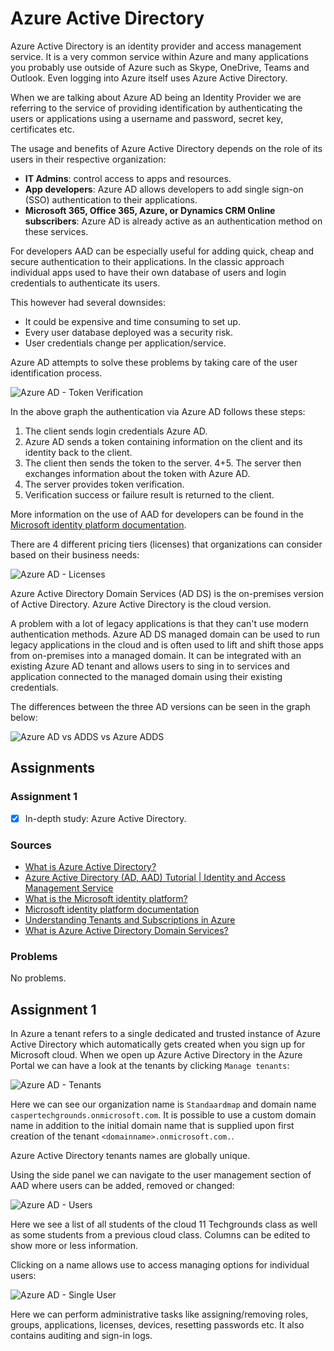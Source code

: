 # Azure Active Directory

Azure Active Directory is an identity provider and access management service. It is a very common service within Azure and many applications you probably use outside of Azure such as Skype, OneDrive, Teams and Outlook. Even logging into Azure itself uses Azure Active Directory.

When we are talking about Azure AD being an Identity Provider we are referring to the service of providing identification by authenticating the users or applications using a username and password, secret key, certificates etc.

The usage and benefits of Azure Active Directory depends on the role of its users in their respective organization:

- **IT Admins**: control access to apps and resources.
- **App developers**: Azure AD allows developers to add single sign-on (SSO) authentication to their applications.
- **Microsoft 365, Office 365, Azure, or Dynamics CRM Online subscribers**: Azure AD is already active as an authentication method on these services.

For developers AAD can be especially useful for adding quick, cheap and secure authentication to their applications. In the classic approach individual apps used to have their own database of users and login credentials to authenticate its users.

This however had several downsides:

- It could be expensive and time consuming to set up.
- Every user database deployed was a security risk.
- User credentials change per application/service.

Azure AD attempts to solve these problems by taking care of the user identification process.

![Azure AD - Token Verification](../00_includes/week_06_images/screen10.png)

In the above graph the authentication via Azure AD follows these steps:

1. The client sends login credentials Azure AD.
2. Azure AD sends a token containing information on the client and its identity back to the client.
3. The client then sends the token to the server.
4+5. The server then exchanges information about the token with Azure AD.
6. The server provides token verification.
7. Verification success or failure result is returned to the client.

More information on the use of AAD for developers can be found in the [Microsoft identity platform documentation](https://learn.microsoft.com/en-us/azure/active-directory/develop/v2-overview).

There are 4 different pricing tiers (licenses) that organizations can consider based on their business needs:

![Azure AD - Licenses](../00_includes/week_06_images/screen11.png)

Azure Active Directory Domain Services (AD DS) is the on-premises version of Active Directory. Azure Active Directory is the cloud version.

A problem with a lot of legacy applications is that they can't use modern authentication methods. Azure AD DS managed domain can be used to run legacy applications in the cloud and is often used to lift and shift those apps from on-premises into a managed domain. It can be integrated with an existing Azure AD tenant and allows users to sing in to services and application connected to the managed domain using their existing credentials.

The differences between the three AD versions can be seen in the graph below:

![Azure AD vs ADDS vs Azure ADDS](../00_includes/week_06_images/screen15.png)

## Assignments

### Assignment 1
- [x] In-depth study: Azure Active Directory.

### Sources
- [What is Azure Active Directory?](https://learn.microsoft.com/en-us/azure/active-directory/fundamentals/active-directory-whatis)
- [Azure Active Directory (AD, AAD) Tutorial | Identity and Access Management Service](https://www.youtube.com/watch?v=Ma7VAQE7ga4)
- [What is the Microsoft identity platform?](https://learn.microsoft.com/en-us/azure/active-directory/develop/v2-overview)
- [Microsoft identity platform documentation](https://learn.microsoft.com/en-us/azure/active-directory/develop/v2-overview)
- [Understanding Tenants and Subscriptions in Azure](https://azure-training.com/2022/02/28/understanding-tenants-and-subscriptions-in-azure/)
- [What is Azure Active Directory Domain Services?](https://learn.microsoft.com/en-us/azure/active-directory-domain-services/overview)

### Problems
No problems.

## Assignment 1

In Azure a tenant refers to a single dedicated and trusted instance of Azure Active Directory which automatically gets created when you sign up for Microsoft cloud. When we open up Azure Active Directory in the Azure Portal we can have a look at the tenants by clicking `Manage tenants`:

![Azure AD - Tenants](../00_includes/week_06_images/screen12.png)

Here we can see our organization name is `Standaardmap` and domain name `caspertechgrounds.onmicrosoft.com`. It is possible to use a custom domain name in addition to the initial domain name that is supplied upon first creation of the tenant `<domainname>.onmicrosoft.com.`.

Azure Active Directory tenants names are globally unique.

Using the side panel we can navigate to the user management section of AAD where users can be added, removed or changed:

![Azure AD - Users](../00_includes/week_06_images/screen13.png)

Here we see a list of all students of the cloud 11 Techgrounds class as well as some students from a previous cloud class. Columns can be edited to show more or less information.

Clicking on a name allows use to access managing options for individual users:

![Azure AD - Single User](../00_includes/week_06_images/screen14.png)

Here we can perform administrative tasks like assigning/removing roles, groups, applications, licenses, devices, resetting passwords etc. It also contains auditing and sign-in logs.